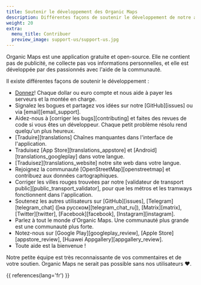 ```yaml
---
title: Soutenir le développement des Organic Maps
description: Différentes façons de soutenir le développement de notre application gratuite
weight: 20
extra:
  menu_title: Contribuer
  preview_image: support-us/support-us.jpg
---
```


Organic Maps est une application gratuite et open-source. Elle ne contient pas de publicité, ne collecte pas vos informations personnelles, et elle est développée par des passionnés avec l'aide de la communauté.

Il existe différentes façons de soutenir le développement :

- [Donnez](@/donate/index.fr.md)! Chaque dollar ou euro compte et nous aide à payer les serveurs et la montée en charge.
- Signalez les bogues et partagez vos idées sur notre [GitHub][issues]
  ou via [email][email_support].
- Aidez-nous à [corriger les bugs][contributing]
  et faites des revues de code si vous êtes un développeur. Chaque petit problème résolu rend quelqu'un plus heureux.
- [Traduire][translations]
  Chaînes manquantes dans l'interface de l'application.
- Traduisez [App Store][translations_appstore]
  et [Android][translations_googleplay]
  dans votre langue.
- [Traduisez][translations_website] notre site web dans votre langue.
- Rejoignez la communauté [OpenStreetMap][openstreetmap] et contribuez aux données cartographiques.
- Corriger les villes rouges trouvées par notre [validateur de transport public][public_transport_validator], pour que les métros et les tramways fonctionnent dans l'application.
- Soutenez les autres utilisateurs sur [GitHub][issues],
  [Telegram][telegram_chat] ([на русском][telegram_chat_ru]),
  [Matrix][matrix],
  [Twitter][twitter], [Facebook][facebook],
  [Instagram][instagram].
- Parlez à tout le monde d'Organic Maps. Une communauté plus grande est une communauté plus forte.
- Notez-nous sur [Google Play][googleplay_review],
  [Apple Store][appstore_review],
  [Huawei Appgallery][appgallery_review].
- Toute aide est la bienvenue !

Notre petite équipe est très reconnaissante de vos commentaires et de votre soutien. Organic Maps ne serait pas possible sans nos utilisateurs ❤️.

{{ references(lang='fr') }}
